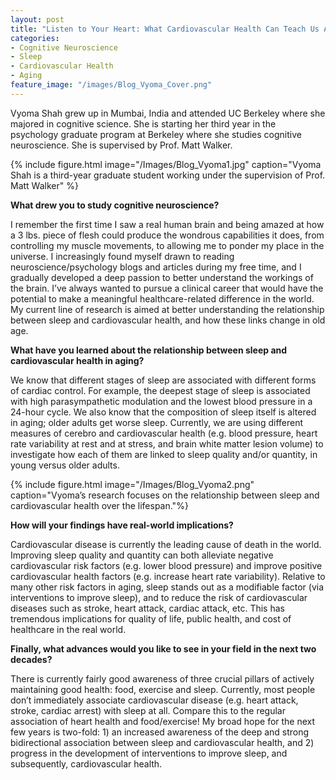 ```yaml
---
layout: post
title: "Listen to Your Heart: What Cardiovascular Health Can Teach Us About Sleep"
categories: 
- Cognitive Neuroscience
- Sleep
- Cardiovascular Health
- Aging 
feature_image: "/images/Blog_Vyoma_Cover.png"
---
```


Vyoma Shah grew up in Mumbai, India and attended UC Berkeley where she majored in cognitive science. She is starting her third year in the psychology graduate program at Berkeley where she studies cognitive neuroscience. She is supervised by Prof. Matt Walker. 

{% include figure.html image="/Images/Blog_Vyoma1.jpg" caption="Vyoma Shah is a third-year graduate student working under the supervision of Prof. Matt Walker" %}

**What drew you to study cognitive neuroscience?**

I remember the first time I saw a real human brain and being amazed at how a 3 lbs. piece of flesh could produce the wondrous capabilities it does, from controlling my muscle movements, to allowing me to ponder my place in the universe. I increasingly found myself drawn to reading neuroscience/psychology blogs and articles during my free time, and I gradually developed a deep passion to better understand the workings of the brain. I’ve always wanted to pursue a clinical career that would have the potential to make a meaningful healthcare-related difference in the world. My current line of research is aimed at better understanding the relationship between sleep and cardiovascular health, and how these links change in old age.  

**What have you learned about the relationship between sleep and cardiovascular health in aging?**

We know that different stages of sleep are associated with different forms of cardiac control. For example, the deepest stage of sleep is associated with high parasympathetic modulation and the lowest blood pressure in a 24-hour cycle. We also know that the composition of sleep itself is altered in aging; older adults get worse sleep. Currently, we are using different measures of cerebro and cardiovascular health (e.g. blood pressure, heart rate variability at rest and at stress, and brain white matter lesion volume) to investigate how each of them are linked to sleep quality and/or quantity, in young versus older adults.

{% include figure.html image="/Images/Blog_Vyoma2.png" caption="Vyoma’s research focuses on the relationship between sleep and cardiovascular health over the lifespan."%}

**How will your findings have real-world implications?**

Cardiovascular disease is currently the leading cause of death in the world. Improving sleep quality and quantity can both alleviate negative cardiovascular risk factors (e.g. lower blood pressure) and improve positive cardiovascular health factors (e.g. increase heart rate variability). Relative to many other risk factors in aging, sleep stands out as a modifiable factor (via interventions to improve sleep), and to reduce the risk of cardiovascular diseases such as stroke, heart attack, cardiac attack, etc. This has tremendous implications for quality of life, public health, and cost of healthcare in the real world.

**Finally, what advances would you like to see in your field in the next two decades?**

There is currently fairly good awareness of three crucial pillars of actively maintaining good health: food, exercise and sleep. Currently, most people don’t immediately associate cardiovascular disease (e.g. heart attack, stroke, cardiac arrest) with sleep at all. Compare this to the regular association of heart health and food/exercise! My broad hope for the next few years is two-fold: 1) an increased awareness of the deep and strong bidirectional association between sleep and cardiovascular health, and 2) progress in the development of interventions to improve sleep, and subsequently, cardiovascular health. 

